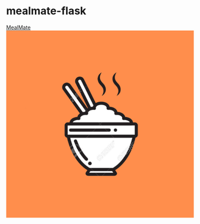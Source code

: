 # mealmate-flask
[MealMate](https://mealmate-flask.herokuapp.com/)
![MealMate Logo](/website/static/icon.jpg)
